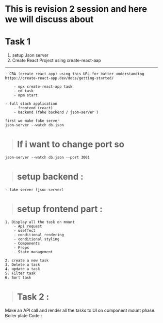 # This is revision 2 session  and here we will discuss about

# Task 1

1. setup Json server
2. Create React Project using create-react-aap

-----------------------------------------------------------------------------------------

    - CRA (create react app) using this URL for batter understanding https://create-react-app.dev/docs/getting-started/

        - npx create-react-app task
        - cd task
        - npm start

    - full stack application
        - frontend (react)
        - backend (fake backend / json-server )

    first we make fake server
    json-server --watch db.json

># If i want to change port so 
    json-server --watch db.json --port 3001


># setup backend  :
    - fake server (json server)

># setup frontend part : 

    1. Display all the task on mount
        - Api request
        - useffect
        - conditional rendering 
        - conditional styling
        - Components
        - Props
        - State management

    2. create a new task
    3. Delete a task
    4. update a task
    5. Filter task
    6. Sort task


># Task 2 :
Make an API call and render all the tasks to UI on component mount phase.
Boiler plate Code :





